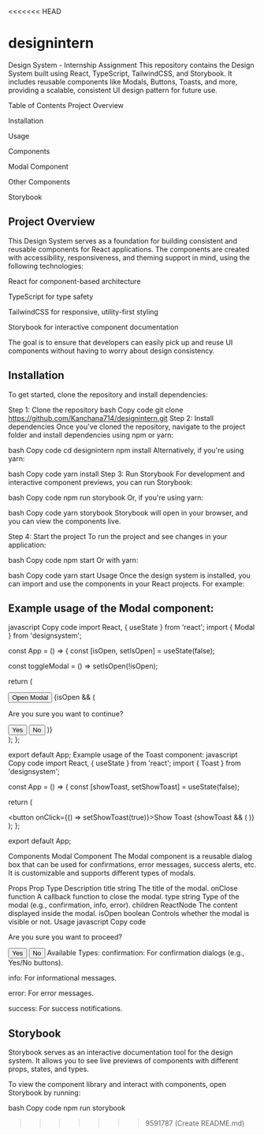 <<<<<<< HEAD



# designintern
Design System - Internship Assignment
This repository contains the Design System built using React, TypeScript, TailwindCSS, and Storybook. It includes reusable components like Modals, Buttons, Toasts, and more, providing a scalable, consistent UI design pattern for future use.

Table of Contents
Project Overview

Installation

Usage

Components

Modal Component

Other Components

Storybook


Project Overview
--------------------------------
This Design System serves as a foundation for building consistent and reusable components for React applications. The components are created with accessibility, responsiveness, and theming support in mind, using the following technologies:

React for component-based architecture

TypeScript for type safety

TailwindCSS for responsive, utility-first styling

Storybook for interactive component documentation

The goal is to ensure that developers can easily pick up and reuse UI components without having to worry about design consistency.

Installation
--------------------------------------------------------
To get started, clone the repository and install dependencies:

Step 1: Clone the repository
bash
Copy code
git clone https://github.com/Kanchana714/designintern.git
Step 2: Install dependencies
Once you've cloned the repository, navigate to the project folder and install dependencies using npm or yarn:

bash
Copy code
cd designintern
npm install
Alternatively, if you're using yarn:

bash
Copy code
yarn install
Step 3: Run Storybook
For development and interactive component previews, you can run Storybook:

bash
Copy code
npm run storybook
Or, if you're using yarn:

bash
Copy code
yarn storybook
Storybook will open in your browser, and you can view the components live.

Step 4: Start the project
To run the project and see changes in your application:

bash
Copy code
npm start
Or with yarn:

bash
Copy code
yarn start
Usage
Once the design system is installed, you can import and use the components in your React projects. For example:

Example usage of the Modal component:
-----------------------------------------------------------
javascript
Copy code
import React, { useState } from 'react';
import { Modal } from 'designsystem';

const App = () => {
  const [isOpen, setIsOpen] = useState(false);

  const toggleModal = () => setIsOpen(!isOpen);

  return (
    <div>
      <button onClick={toggleModal}>Open Modal</button>
      {isOpen && (
        <Modal title="Confirmation" onClose={toggleModal} type="confirmation">
          <p>Are you sure you want to continue?</p>
          <button onClick={toggleModal}>Yes</button>
          <button onClick={toggleModal}>No</button>
        </Modal>
      )}
    </div>
  );
};

export default App;
Example usage of the Toast component:
javascript
Copy code
import React, { useState } from 'react';
import { Toast } from 'designsystem';

const App = () => {
  const [showToast, setShowToast] = useState(false);

  return (
    <div>
      <button onClick={() => setShowToast(true)}>Show Toast</button>
      {showToast && (
        <Toast message="Action successful!" type="success" duration={3000} />
      )}
    </div>
  );
};

export default App;

Components
Modal Component
The Modal component is a reusable dialog box that can be used for confirmations, error messages, success alerts, etc. It is customizable and supports different types of modals.

Props
Prop	Type	Description
title	string	The title of the modal.
onClose	function	A callback function to close the modal.
type	string	Type of the modal (e.g., confirmation, info, error).
children	ReactNode	The content displayed inside the modal.
isOpen	boolean	Controls whether the modal is visible or not.
Usage
javascript
Copy code
<Modal title="Confirmation" onClose={toggleModal} type="confirmation">
  <p>Are you sure you want to proceed?</p>
  <button onClick={toggleModal}>Yes</button>
  <button onClick={toggleModal}>No</button>
</Modal>
Available Types:
confirmation: For confirmation dialogs (e.g., Yes/No buttons).

info: For informational messages.

error: For error messages.

success: For success notifications.

Storybook
------------------------------------------
Storybook serves as an interactive documentation tool for the design system. It allows you to see live previews of components with different props, states, and types.

To view the component library and interact with components, open Storybook by running:

bash
Copy code
npm run storybook
>>>>>>> 9591787 (Create README.md)

